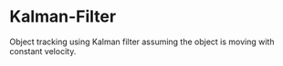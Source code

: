 # Kalman-Filter
Object tracking using Kalman filter assuming the object is moving with constant velocity.
